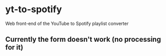 # yt-to-spotify
Web front-end of the YouTube to Spotify playlist converter

## Currently the form doesn't work (no processing for it)